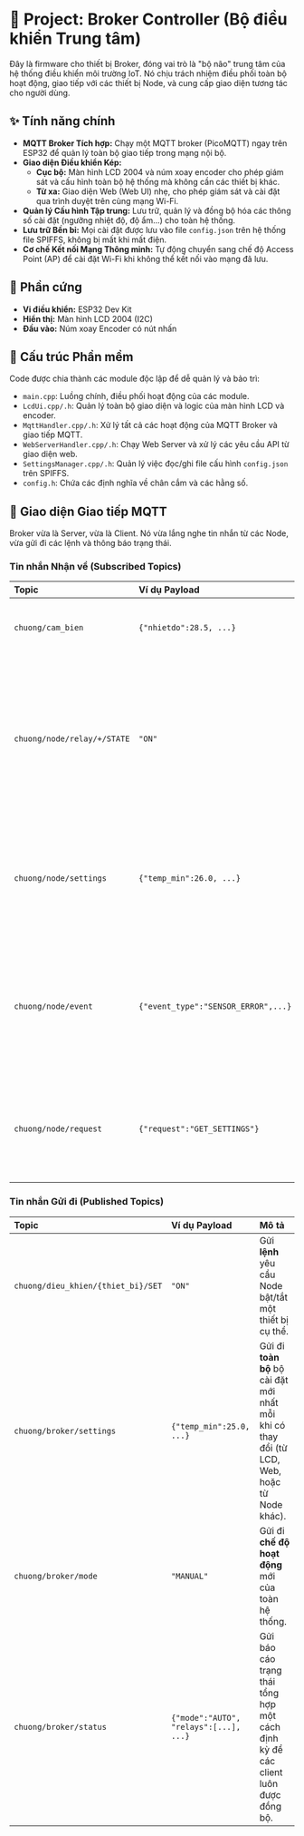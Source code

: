 # 🤖 Project: Broker Controller (Bộ điều khiển Trung tâm)

Đây là firmware cho thiết bị Broker, đóng vai trò là "bộ não" trung tâm của hệ thống điều khiển môi trường IoT. Nó chịu trách nhiệm điều phối toàn bộ hoạt động, giao tiếp với các thiết bị Node, và cung cấp giao diện tương tác cho người dùng.

## ✨ Tính năng chính

- **MQTT Broker Tích hợp:** Chạy một MQTT broker (PicoMQTT) ngay trên ESP32 để quản lý toàn bộ giao tiếp trong mạng nội bộ.
- **Giao diện Điều khiển Kép:**
    - **Cục bộ:** Màn hình LCD 2004 và núm xoay encoder cho phép giám sát và cấu hình toàn bộ hệ thống mà không cần các thiết bị khác.
    - **Từ xa:** Giao diện Web (Web UI) nhẹ, cho phép giám sát và cài đặt qua trình duyệt trên cùng mạng Wi-Fi.
- **Quản lý Cấu hình Tập trung:** Lưu trữ, quản lý và đồng bộ hóa các thông số cài đặt (ngưỡng nhiệt độ, độ ẩm...) cho toàn hệ thống.
- **Lưu trữ Bền bỉ:** Mọi cài đặt được lưu vào file `config.json` trên hệ thống file SPIFFS, không bị mất khi mất điện.
- **Cơ chế Kết nối Mạng Thông minh:** Tự động chuyển sang chế độ Access Point (AP) để cài đặt Wi-Fi khi không thể kết nối vào mạng đã lưu.

## 🔌 Phần cứng
- **Vi điều khiển:** ESP32 Dev Kit
- **Hiển thị:** Màn hình LCD 2004 (I2C)
- **Đầu vào:** Núm xoay Encoder có nút nhấn

## 📁 Cấu trúc Phần mềm
Code được chia thành các module độc lập để dễ quản lý và bảo trì:
- `main.cpp`: Luồng chính, điều phối hoạt động của các module.
- `LcdUi.cpp/.h`: Quản lý toàn bộ giao diện và logic của màn hình LCD và encoder.
- `MqttHandler.cpp/.h`: Xử lý tất cả các hoạt động của MQTT Broker và giao tiếp MQTT.
- `WebServerHandler.cpp/.h`: Chạy Web Server và xử lý các yêu cầu API từ giao diện web.
- `SettingsManager.cpp/.h`: Quản lý việc đọc/ghi file cấu hình `config.json` trên SPIFFS.
- `config.h`: Chứa các định nghĩa về chân cắm và các hằng số.

## 📡 Giao diện Giao tiếp MQTT
Broker vừa là Server, vừa là Client. Nó vừa lắng nghe tin nhắn từ các Node, vừa gửi đi các lệnh và thông báo trạng thái.

### Tin nhắn Nhận về (Subscribed Topics)
| Topic | Ví dụ Payload | Mô tả |
| :--- | :--- | :--- |
| `chuong/cam_bien` | `{"nhietdo":28.5, ...}` | Nhận dữ liệu cảm biến từ Node để hiển thị. |
| `chuong/node/relay/+/STATE` | `"ON"` | Nhận trạng thái **thực tế đã được xác nhận** của một relay từ Node. Dấu `+` là wildcard cho tên relay. |
| `chuong/node/settings` | `{"temp_min":26.0, ...}` | Nhận bộ cài đặt mới do người dùng thay đổi cục bộ trên Node và lưu lại. |
| `chuong/node/event` | `{"event_type":"SENSOR_ERROR",...}` | Nhận các sự kiện đặc biệt (lỗi, yêu cầu đổi mode...) từ Node và ra quyết định xử lý. |
| `chuong/node/request` | `{"request":"GET_SETTINGS"}` | Nhận yêu cầu gửi lại bộ cài đặt từ một Node vừa khởi động. |

### Tin nhắn Gửi đi (Published Topics)
| Topic | Ví dụ Payload | Mô tả |
| :--- | :--- | :--- |
| `chuong/dieu_khien/{thiet_bi}/SET` | `"ON"` | Gửi **lệnh** yêu cầu Node bật/tắt một thiết bị cụ thể. |
| `chuong/broker/settings` | `{"temp_min":25.0, ...}` | Gửi đi **toàn bộ** bộ cài đặt mới nhất mỗi khi có thay đổi (từ LCD, Web, hoặc từ Node khác). |
| `chuong/broker/mode` | `"MANUAL"` | Gửi đi **chế độ hoạt động** mới của toàn hệ thống. |
| `chuong/broker/status` | `{"mode":"AUTO", "relays":[...], ...}` | Gửi báo cáo trạng thái tổng hợp một cách định kỳ để các client luôn được đồng bộ. |
